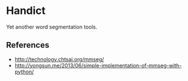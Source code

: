 # Handict

Yet another word segmentation tools.


## References

* http://technology.chtsai.org/mmseg/
* http://yongsun.me/2013/06/simple-implementation-of-mmseg-with-python/